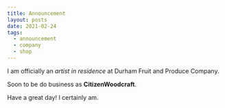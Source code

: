```yaml
---
title: Announcement
layout: posts
date: 2021-02-24
tags:
  - announcement
  - company
  - shop
---
```


I am officially an *artist in residence* at Durham Fruit and Produce Company.

Soon to be do business as **CitizenWoodcraft**.

Have a great day! I certainly am.